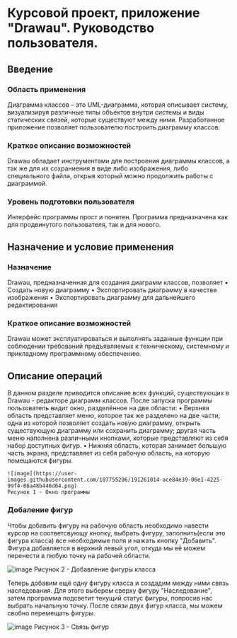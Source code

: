 # Курсовой проект, приложение "Drawau". Руководство пользователя.

## Введение
### Область применения
  Диаграмма классов – это UML-диаграмма, которая описывает систему, визуализируя различные типы объектов внутри системы и виды статических связей, которые существуют между ними.
  Разработанное приложение позволяет пользователю построить диаграмму классов.

### Краткое описание возможностей
  Drawau обладает инструментами для построения диаграммы классов, а так же для их сохраниения в виде либо изображения, либо специального файла, открыв который можно продолжить работы с диаграммой.

### Уровень подготовки пользователя
  Интерфейс программы прост и понятен. Программа предназначена как для продвинутого пользователя, так и для нового.
 
## Назначение и условие применения
### Назначение
  Drawau, предназначенная для создания диаграмм классов, позволяет
    • Создать новую диаграмму
    • Экспортировать диаграмму в качестве изображения
    • Экспортировать диаграмму для дальнейшего редактирования

### Краткое описание возможностей
  Drawau может эксплуатироваться и выполнять заданные функции при соблюдении требований предъявляемых к техническому, системному и прикладному программному обеспечению.

## Описание операций
  В данном разделе приводится описание всех функций, существующих в Drawau - редакторе диаграмм классов.
  После запуска программы пользователь видит окно, разделённое на две области:
    • Верхняя область представляет меню, которое так же разделено на две части, одна из которой позволяет создать новую диаграмму, открыть существующую диаграмму или сохранить диаграмму; другая часть меню наполнена различными кнопками, которые представляют из себя набор доступных фигур.
    • Нижняя область, которая занимает большую часть экрана, представляет из себя рабочую область, на которую помещаются фигуры.
    
    ![image](https://user-images.githubusercontent.com/107755206/191261014-ace84e39-06e1-4225-99f4-86a48b446d64.png)
    Рисунок 1 - Окно программы

### Добаление фигур
  Чтобы добавить фигуру на рабочую область необходимо навести курсор на соответсвующу кнопку, выбрать фигуру, заполнить(если это фигура класса) все необходимые поля и нажать кнопку "Добавить". Фигура добавляется в верхний левый угол, откуда мы её можем перенести в любую точку на рабочей области.
  
  ![image](https://user-images.githubusercontent.com/107755206/191261660-e2654cdb-324e-4f58-81a6-29277b5e63a8.png)
  Рисунок 2 - Добавление фигуры класса
  
 Теперь добавим ещё одну фигуру класса и создадим между ними связь наследования. Для этого выберем сверху фигуру "Наследование", затем программа подсветит текущий статус фигуры, попросив нас выбрать начальную точку. После связи двух фигур класса, мы можем свобно перемещать фигуры.
 
 ![image](https://user-images.githubusercontent.com/107755206/191262438-d2b8fe5c-3f16-46d2-981a-8a723cb66298.png)
 Рисунок 3 - Связь фигур
 

  
